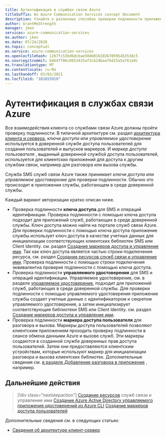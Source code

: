 ```yaml
---
title: Аутентификация в службах связи Azure
titleSuffix: An Azure Communication Services concept document
description: Узнайте о различных способах проверки подлинности приложения или службы в службах связи.
author: GrantMeStrength
manager: jken
services: azure-communication-services
ms.author: jken
ms.date: 07/24/2020
ms.topic: conceptual
ms.service: azure-communication-services
ms.openlocfilehash: 1267fc53bd6dcbae504b01610267059545353dc5
ms.sourcegitcommit: b4647f06c0953435af3cb24baaf6d15a5a761a9c
ms.translationtype: MT
ms.contentlocale: ru-RU
ms.lasthandoff: 03/02/2021
ms.locfileid: "101655910"
---
```

# <a name="authenticate-to-azure-communication-services"></a>Аутентификация в службах связи Azure

Все взаимодействия клиента со службами связи Azure должны пройти проверку подлинности. В типичной архитектуре см. раздел [архитектура клиента и сервера](./client-and-server-architecture.md), *ключи доступа* или *управляемое удостоверение* используется в доверенной службе доступа пользователей для создания пользователей и выпусков маркеров. И *маркер доступа пользователя* , выданный доверенной службой доступа пользователей, используется для клиентских приложений для доступа к другим службам связи, например для разговора или вызова службы.

Служба SMS служб связи Azure также принимает *ключи доступа* или *управляемое удостоверение* для проверки подлинности. Обычно это происходит в приложении службы, работающем в среде доверенной службы.

Каждый вариант авторизации кратко описан ниже.

- Проверка подлинности **ключа доступа** для SMS и операций идентификации. Проверка подлинности с помощью ключа доступа подходит для приложений служб, работающих в среде доверенной службы. Ключ доступа можно найти на портале служб связи Azure. Для проверки подлинности с помощью ключа доступа приложение службы использует ключ доступа в качестве учетных данных для инициализации соответствующих клиентских библиотек SMS или Client Identity. см. раздел [Создание маркеров доступа и управление ими](../quickstarts/access-tokens.md). Так как ключ доступа является частью строки подключения ресурса, см. раздел [Создание ресурсов служб связи и управление ими](../quickstarts/create-communication-resource.md). Проверка подлинности с помощью строки подключения эквивалентна проверке подлинности с помощью ключа доступа.
- Проверка подлинности **управляемого удостоверения** для SMS и операций идентификации. Управляемое удостоверение, см. в разделе [управляемое удостоверение](../quickstarts/managed-identity.md), подходит для приложений служб, работающих в среде доверенной службы. Для проверки подлинности с помощью управляемого удостоверения приложение службы создает учетные данные с идентификатором и секретом управляемого удостоверения, а затем инициализирует соответствующие библиотеки SMS или Client Identity. см. раздел [Создание маркеров доступа и управление ими](../quickstarts/access-tokens.md).
- Проверка подлинности **маркера доступа пользователя** для разговора и вызова. Маркеры доступа пользователей позволяют клиентским приложениям проходить проверку подлинности в сеансе обмена данными Azure и вызове служб. Эти маркеры создаются в созданной службе доверенных прав доступа пользователей. Затем они предоставляются клиентским устройствам, которые используют маркер для инициализации разговора и вызова клиентских библиотек. Дополнительные сведения см. [в разделе Добавление разговора в приложение](../quickstarts/chat/get-started.md) , например.

## <a name="next-steps"></a>Дальнейшие действия

> [!div class="nextstepaction"]
> [Создание ресурсов](../quickstarts/create-communication-resource.md) 
>  служб связи и управление ими [Создание Azure Active Directory управляемого приложения удостоверений из Azure CLI](../quickstarts/managed-identity-from-cli.md) 
>  [Создание маркеров доступа пользователей](../quickstarts/access-tokens.md)

Дополнительные сведения см. в следующих статьях:
- [Сведения об архитектуре клиент-сервер](../concepts/client-and-server-architecture.md)
